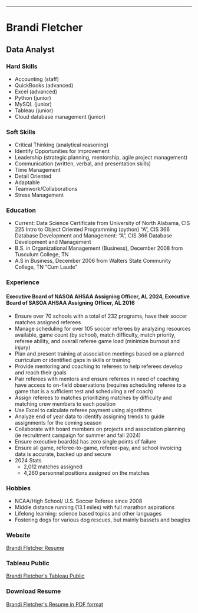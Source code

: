  
---
# Brandi Fletcher  
## Data Analyst  

### Hard Skills
* Accounting (staff)  
* QuickBooks (advanced)  
* Excel (advanced)  
* Python (junior)  
* MySQL (junior)  
* Tableau (junior)  
* Cloud database management (junior)  

### Soft Skills
* Critical Thinking (analytical reasoning)  
* Identify Opportunities for Improvement  
* Leadership (strategic planning, mentorship, agile project management)  
* Communication (written, verbal, and presentation skills)  
* Time Management  
* Detail Oriented  
* Adaptable  
* Teamwork/Collaborations  
* Stress Management  
### Education  
* Current: Data Science Certificate from University of North Alabama, CIS 225 Intro to Object Oriented Programming (python) “A”, CIS 366 Database Development and Management: “A”, CIS 366 Database Development and Management  
* B.S. in Organizational Management (Business), December 2008 from Tusculum College, TN  
* A.S in Business, December 2006 from Walters State Community College, TN “Cum Laude”  
### Experience
#### Executive Board of NASOA AHSAA Assigning Officer, AL 2024, Executive Board of SASOA AHSAA Assigning Officer, AL 2016
* Ensure over 70 schools with a total of 232 programs, have their soccer matches assigned referees  
* Manage scheduling for over 105 soccer referees by analyzing resources available, game count (by school), match difficulty, match priority, referee ability, and overall referee game load (minimize burnout and injury)  
* Plan and present training at association meetings based on a planned curriculum or identified gaps in skills or training  
* Provide mentoring and coaching to referees to help referees develop and reach their goals  
* Pair referees with mentors and ensure referees in need of coaching have access to on-field observations (requires scheduling referee to a game that is a sufficient test and scheduling a ref coach)  
* Assign referees to matches prioritizing matches by difficulty and matching crew members to each position  
* Use Excel to calculate referee payment using algorithms  
* Analyze end of year data to identify assigning trends to guide assignments for the coming season  
* Collaborate with board members on projects and association planning (ie recruitment campaign for summer and fall 2024)  
* Ensure executive board(s) has zero single points of failure  
* Ensure all game, referee-to-game, referee-pay, and school invoicing data is accurate, backed up and secure  
* 2024 Stats  
    * 2,012 matches assigned  
    * 4,260 personnel positions assigned on the matches  
### Hobbies
* NCAA/High School/ U.S. Soccer Referee since 2008
* Middle distance running (13.1 miles) with full marathon aspirations
* Lifelong learning: science based topics and other languages
* Fostering dogs for various dog rescues, but mainly bassets and beagles
### Website
[Brandi Fletcher Resume](https://bfletcher4921.wixsite.com/resume)  
### Tableau Public  
[Brandi Fletcher's Tableau Public](https://public.tableau.com/app/profile/brandi.fletcher2279/vizzes)
### Download Resume
[Brandi Fletcher's Resume in PDF format](https://github.com/bfletcher4921/Resume/blob/3845525eedf0987f6fb69b3a548e3d850c8c3920/bfletcher%202024%20cv.pdf)
